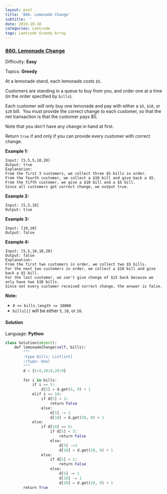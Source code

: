 ```yaml
---
layout: post
title: '860. Lemonade Change'
subtitle: ''
date: 2019-10-18
categories: Leetcode
tags: Leetcode Greedy Array
---
```

### [860\. Lemonade Change](https://leetcode.com/problems/lemonade-change/)

Difficulty: **Easy**

Topics: **Greedy**


At a lemonade stand, each lemonade costs `$5`. 

Customers are standing in a queue to buy from you, and order one at a time (in the order specified by `bills`).

Each customer will only buy one lemonade and pay with either a `$5`, `$10`, or `$20` bill.  You must provide the correct change to each customer, so that the net transaction is that the customer pays $5.

Note that you don't have any change in hand at first.

Return `true` if and only if you can provide every customer with correct change.


**Example 1:**

```
Input: [5,5,5,10,20]
Output: true
Explanation: 
From the first 3 customers, we collect three $5 bills in order.
From the fourth customer, we collect a $10 bill and give back a $5.
From the fifth customer, we give a $10 bill and a $5 bill.
Since all customers got correct change, we output true.
```


**Example 2:**

```
Input: [5,5,10]
Output: true
```


**Example 3:**

```
Input: [10,10]
Output: false
```


**Example 4:**

```
Input: [5,5,10,10,20]
Output: false
Explanation: 
From the first two customers in order, we collect two $5 bills.
For the next two customers in order, we collect a $10 bill and give back a $5 bill.
For the last customer, we can't give change of $15 back because we only have two $10 bills.
Since not every customer received correct change, the answer is false.
```

**<span style="display: inline;">Note:</span>**

*   `0 <= bills.length <= 10000`
*   `bills[i]` will be either `5`, `10`, or `20`.


#### Solution

Language: **Python**

```python
class Solution(object):
    def lemonadeChange(self, bills):
        """
        :type bills: List[int]
        :rtype: bool
        """
        d = {5:0,10:0,20:0}
        
        for i in bills:
            if i == 5:
                d[5] = d.get(5, 0) + 1
            elif i == 10:
                if d[5] < 1:
                    return False
                else:
                    d[5] -= 1
                    d[10] = d.get(10, 0) + 1
            else:
                if d[10] == 0:
                    if d[5] < 3:
                        return False
                    else:
                        d[5] -=3
                        d[20] = d.get(20, 0) + 1
                else:
                    if d[5] < 1:
                        return False
                    else:
                        d[5] -= 1
                        d[10] -= 1
                        d[20] = d.get(20, 0) + 1
        return True
```